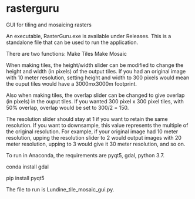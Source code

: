 # rasterguru
GUI for tiling and mosaicing rasters

An executable, RasterGuru.exe is available under Releases.  This is a standalone file that can be used to run the application.

There are two functions:
Make Tiles
Make Mosaic

When making tiles, the height/width slider can be modified to change the height and width (in pixels) of the output tiles.
If you had an original image with 10 meter resolution, setting height and width to 300 pixels would mean the ouput tiles would have a 3000mx3000m footprint.

Also when making tiles, the overlap slider can be changed to give overlap (in pixels) in the ouput tiles.  If you wanted 300 pixel x 300 pixel tiles, with 50% overlap, overlap would be set to 300/2 = 150.  

The resolution slider should stay at 1 if you want to retain the same resolution.  If you want to downsample, this value represents the multiple of the original resolution.
For example, if your original image had 10 meter resolution, upping the resolution slider to 2 would output images with 20 meter resolution, upping to 3 would give it 30 meter resolution, and so on.

To run in Anaconda, the requirements are pyqt5, gdal, python 3.7.

conda install gdal

pip install pyqt5

The file to run is Lundine_tile_mosaic_gui.py.





